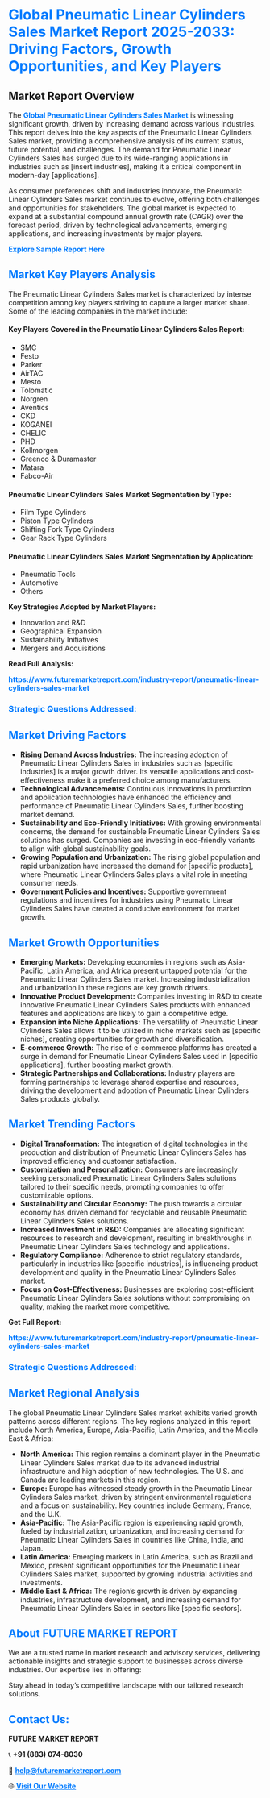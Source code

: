 <h1 style="color: #007BFF;">Global Pneumatic Linear Cylinders Sales Market Report 2025-2033: Driving Factors, Growth Opportunities, and Key Players</h1>

<section id="overview">
<h2>Market Report Overview</h2>
<p>The <a href="https://www.futuremarketreport.com/industry-report/pneumatic-linear-cylinders-sales-market" style="color: #007BFF; text-decoration: none;"><strong>Global Pneumatic Linear Cylinders Sales Market</strong></a> is witnessing significant growth, driven by increasing demand across various industries. This report delves into the key aspects of the Pneumatic Linear Cylinders Sales market, providing a comprehensive analysis of its current status, future potential, and challenges. The demand for Pneumatic Linear Cylinders Sales has surged due to its wide-ranging applications in industries such as [insert industries], making it a critical component in modern-day [applications].</p>
<p>As consumer preferences shift and industries innovate, the Pneumatic Linear Cylinders Sales market continues to evolve, offering both challenges and opportunities for stakeholders. The global market is expected to expand at a substantial compound annual growth rate (CAGR) over the forecast period, driven by technological advancements, emerging applications, and increasing investments by major players.</p>
</section>

<section id="overview">
<p><a href="https://www.futuremarketreport.com/request-sample/reportId=109398" style="color: #007BFF; text-decoration: none;"><strong>Explore Sample Report Here</strong></a></p>
</section>

<section id="key-players">
<h2 style="color: #007BFF;">Market Key Players Analysis</h2>
<p>The Pneumatic Linear Cylinders Sales market is characterized by intense competition among key players striving to capture a larger market share. Some of the leading companies in the market include:</p>
<h4>Key Players Covered in the Pneumatic Linear Cylinders Sales Report:</h4>
<ul><li>SMC</li><li>Festo</li><li>Parker</li><li>AirTAC</li><li>Mesto</li><li>Tolomatic</li><li>Norgren</li><li>Aventics</li><li>CKD</li><li>KOGANEI</li><li>CHELIC</li><li>PHD</li><li>Kollmorgen</li><li>Greenco &amp; Duramaster</li><li>Matara</li><li>Fabco-Air</li></ul>
<h4>Pneumatic Linear Cylinders Sales Market Segmentation by Type:</h4>
<ul><li>Film Type Cylinders</li><li>Piston Type Cylinders</li><li>Shifting Fork Type Cylinders</li><li>Gear Rack Type Cylinders</li></ul>

<h4>Pneumatic Linear Cylinders Sales Market Segmentation by Application:</h4>
<ul><li>Pneumatic Tools</li><li>Automotive</li><li>Others</li></ul>
<p><strong>Key Strategies Adopted by Market Players:</strong></p>
<ul>
<li>Innovation and R&D</li>
<li>Geographical Expansion</li>
<li>Sustainability Initiatives</li>
<li>Mergers and Acquisitions</li>
</ul>
</section>

<section>
<p><strong>Read Full Analysis: </strong></p><a href="https://www.futuremarketreport.com/industry-report/pneumatic-linear-cylinders-sales-market" style="color: #007BFF; text-decoration: none;"><strong>https://www.futuremarketreport.com/industry-report/pneumatic-linear-cylinders-sales-market</strong></a>
<h3 style="color: #007BFF;">Strategic Questions Addressed:</h3>
</section>

<section id="driving-factors">
<h2 style="color: #007BFF;">Market Driving Factors</h2>
<ul>
<li><strong>Rising Demand Across Industries:</strong> The increasing adoption of Pneumatic Linear Cylinders Sales in industries such as [specific industries] is a major growth driver. Its versatile applications and cost-effectiveness make it a preferred choice among manufacturers.</li>
<li><strong>Technological Advancements:</strong> Continuous innovations in production and application technologies have enhanced the efficiency and performance of Pneumatic Linear Cylinders Sales, further boosting market demand.</li>
<li><strong>Sustainability and Eco-Friendly Initiatives:</strong> With growing environmental concerns, the demand for sustainable Pneumatic Linear Cylinders Sales solutions has surged. Companies are investing in eco-friendly variants to align with global sustainability goals.</li>
<li><strong>Growing Population and Urbanization:</strong> The rising global population and rapid urbanization have increased the demand for [specific products], where Pneumatic Linear Cylinders Sales plays a vital role in meeting consumer needs.</li>
<li><strong>Government Policies and Incentives:</strong> Supportive government regulations and incentives for industries using Pneumatic Linear Cylinders Sales have created a conducive environment for market growth.</li>
</ul>
</section>

<section id="growth-opportunities">
<h2 style="color: #007BFF;">Market Growth Opportunities</h2>
<ul>
<li><strong>Emerging Markets:</strong> Developing economies in regions such as Asia-Pacific, Latin America, and Africa present untapped potential for the Pneumatic Linear Cylinders Sales market. Increasing industrialization and urbanization in these regions are key growth drivers.</li>
<li><strong>Innovative Product Development:</strong> Companies investing in R&D to create innovative Pneumatic Linear Cylinders Sales products with enhanced features and applications are likely to gain a competitive edge.</li>
<li><strong>Expansion into Niche Applications:</strong> The versatility of Pneumatic Linear Cylinders Sales allows it to be utilized in niche markets such as [specific niches], creating opportunities for growth and diversification.</li>
<li><strong>E-commerce Growth:</strong> The rise of e-commerce platforms has created a surge in demand for Pneumatic Linear Cylinders Sales used in [specific applications], further boosting market growth.</li>
<li><strong>Strategic Partnerships and Collaborations:</strong> Industry players are forming partnerships to leverage shared expertise and resources, driving the development and adoption of Pneumatic Linear Cylinders Sales products globally.</li>
</ul>
</section>

<section id="trending-factors">
<h2 style="color: #007BFF;">Market Trending Factors</h2>
<ul>
<li><strong>Digital Transformation:</strong> The integration of digital technologies in the production and distribution of Pneumatic Linear Cylinders Sales has improved efficiency and customer satisfaction.</li>
<li><strong>Customization and Personalization:</strong> Consumers are increasingly seeking personalized Pneumatic Linear Cylinders Sales solutions tailored to their specific needs, prompting companies to offer customizable options.</li>
<li><strong>Sustainability and Circular Economy:</strong> The push towards a circular economy has driven demand for recyclable and reusable Pneumatic Linear Cylinders Sales solutions.</li>
<li><strong>Increased Investment in R&D:</strong> Companies are allocating significant resources to research and development, resulting in breakthroughs in Pneumatic Linear Cylinders Sales technology and applications.</li>
<li><strong>Regulatory Compliance:</strong> Adherence to strict regulatory standards, particularly in industries like [specific industries], is influencing product development and quality in the Pneumatic Linear Cylinders Sales market.</li>
<li><strong>Focus on Cost-Effectiveness:</strong> Businesses are exploring cost-efficient Pneumatic Linear Cylinders Sales solutions without compromising on quality, making the market more competitive.</li>
</ul>
</section>

<section>
<p><strong>Get Full Report: </strong></p><a href="https://www.futuremarketreport.com/industry-report/pneumatic-linear-cylinders-sales-market" style="color: #007BFF; text-decoration: none;"><strong>https://www.futuremarketreport.com/industry-report/pneumatic-linear-cylinders-sales-market</strong></a>
<h3 style="color: #007BFF;">Strategic Questions Addressed:</h3>
</section>


<section id="regional-analysis">
<h2 style="color: #007BFF;">Market Regional Analysis</h2>
<p>The global Pneumatic Linear Cylinders Sales market exhibits varied growth patterns across different regions. The key regions analyzed in this report include North America, Europe, Asia-Pacific, Latin America, and the Middle East & Africa:</p>
<ul>
<li><strong>North America:</strong> This region remains a dominant player in the Pneumatic Linear Cylinders Sales market due to its advanced industrial infrastructure and high adoption of new technologies. The U.S. and Canada are leading markets in this region.</li>
<li><strong>Europe:</strong> Europe has witnessed steady growth in the Pneumatic Linear Cylinders Sales market, driven by stringent environmental regulations and a focus on sustainability. Key countries include Germany, France, and the U.K.</li>
<li><strong>Asia-Pacific:</strong> The Asia-Pacific region is experiencing rapid growth, fueled by industrialization, urbanization, and increasing demand for Pneumatic Linear Cylinders Sales in countries like China, India, and Japan.</li>
<li><strong>Latin America:</strong> Emerging markets in Latin America, such as Brazil and Mexico, present significant opportunities for the Pneumatic Linear Cylinders Sales market, supported by growing industrial activities and investments.</li>
<li><strong>Middle East & Africa:</strong> The region’s growth is driven by expanding industries, infrastructure development, and increasing demand for Pneumatic Linear Cylinders Sales in sectors like [specific sectors].</li>
</ul>
</section>

<footer>
<h2 style="color: #007BFF;">About FUTURE MARKET REPORT</h2>
<p>We are a trusted name in market research and advisory services, delivering actionable insights and strategic support to businesses across diverse industries. Our expertise lies in offering:</p>

<p>Stay ahead in today’s competitive landscape with our tailored research solutions.</p>

<h2 style="color: #007BFF;">Contact Us:</h2>
<p><strong>FUTURE MARKET REPORT</strong></p>
<p>📞 <strong>+91 (883) 074-8030</strong></p>
<p>📧 <strong><a href="mailto:help@futuremarketreport.com" style="color: #007BFF;">help@futuremarketreport.com</a></strong></p>
<p>🌐 <strong><a href="https://www.futuremarketreport.com/" style="color: #007BFF;">Visit Our Website</a></strong></p>
</footer>